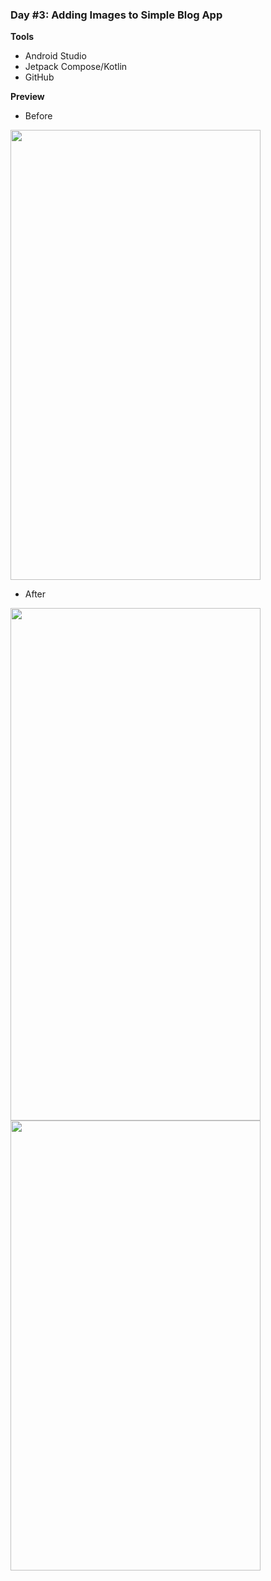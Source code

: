 ### Day #3: Adding Images to Simple Blog App
**Tools**
- Android Studio
- Jetpack Compose/Kotlin
- GitHub

**Preview**
- Before

<img height=720 width=400 src="https://user-images.githubusercontent.com/77758884/201990099-5cd74ab8-0e25-4243-a2aa-47084cb57a56.png" />

- After

<img height=820 width=400 src="https://user-images.githubusercontent.com/77758884/202251728-c262bffc-9e06-4cac-bfe4-e9d05cd851b7.png" />

<img height=720 width=400 src="https://user-images.githubusercontent.com/77758884/202251868-d7bc3223-f8cb-4168-9b27-1c5b1ff9ff65.png" />

